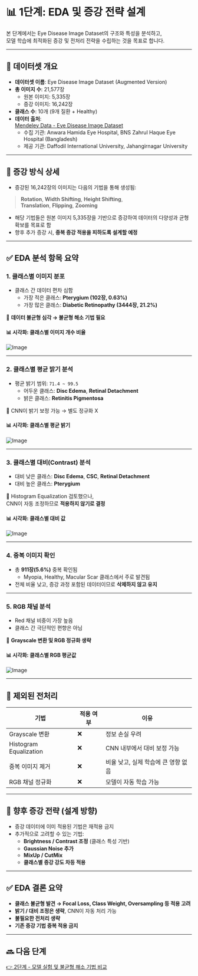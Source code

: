 # 📊 1단계: EDA 및 증강 전략 설계

본 단계에서는 Eye Disease Image Dataset의 구조와 특성을 분석하고,  
모델 학습에 최적화된 증강 및 전처리 전략을 수립하는 것을 목표로 합니다.

---

## 📁 데이터셋 개요

- **데이터셋 이름**: Eye Disease Image Dataset (Augmented Version)
- **총 이미지 수**: 21,577장
  - 원본 이미지: 5,335장
  - 증강 이미지: 16,242장
- **클래스 수**: 10개 (9개 질환 + Healthy)
- **데이터 출처**:  
  [Mendeley Data - Eye Disease Image Dataset](https://data.mendeley.com/datasets/s9bfhswzjb/1)  
  - 수집 기관: Anwara Hamida Eye Hospital, BNS Zahrul Haque Eye Hospital (Bangladesh)
  - 제공 기관: Daffodil International University, Jahangirnagar University

---

## 🧪 증강 방식 상세

- 증강된 16,242장의 이미지는 다음의 기법을 통해 생성됨:

> **Rotation**, **Width Shifting**, **Height Shifting**,  
> **Translation**, **Flipping**, **Zooming**

- 해당 기법들은 원본 이미지 5,335장을 기반으로 증강하여 데이터의 다양성과 균형 확보를 목표로 함
- 향후 추가 증강 시, **중복 증강 적용을 피하도록 설계할 예정**

---

## ✅ EDA 분석 항목 요약

### 1. 클래스별 이미지 분포
- 클래스 간 데이터 편차 심함
  - 가장 적은 클래스: **Pterygium (102장, 0.63%)**
  - 가장 많은 클래스: **Diabetic Retinopathy (3444장, 21.2%)**

📌 **데이터 불균형 심각 → 불균형 해소 기법 필요**

#### 📊 시각화: 클래스별 이미지 개수 비율
![Image](https://github.com/user-attachments/assets/eee0fa53-b1ed-4f5b-b0a8-f5f542e6629e)

---

### 2. 클래스별 평균 밝기 분석
- 평균 밝기 범위: `71.4 ~ 99.5`
  - 어두운 클래스: **Disc Edema**, **Retinal Detachment**
  - 밝은 클래스: **Retinitis Pigmentosa**

📌 CNN이 밝기 보정 가능 → 별도 정규화 X

#### 📊 시각화: 클래스별 평균 밝기
![Image](https://github.com/user-attachments/assets/b537f891-2c79-4a70-91f5-77759edfd41c)

---

### 3. 클래스별 대비(Contrast) 분석
- 대비 낮은 클래스: **Disc Edema**, **CSC**, **Retinal Detachment**
- 대비 높은 클래스: **Pterygium**

📌 Histogram Equalization 검토했으나,  
CNN이 자동 조정하므로 **적용하지 않기로 결정**

#### 📊 시각화: 클래스별 대비 값
![Image](https://github.com/user-attachments/assets/5160b130-550c-47ea-a891-12c45db9067b)

---

### 4. 중복 이미지 확인
- 총 **911장(5.6%)** 중복 확인됨
  - Myopia, Healthy, Macular Scar 클래스에서 주로 발견됨
- 전체 비율 낮고, 증강 과정 포함된 데이터이므로 **삭제하지 않고 유지**

---

### 5. RGB 채널 분석
- Red 채널 비중이 가장 높음
- 클래스 간 극단적인 편향은 아님

📌 **Grayscale 변환 및 RGB 정규화 생략**

#### 📊 시각화: 클래스별 RGB 평균값
![Image](https://github.com/user-attachments/assets/742512cf-8c89-4886-9670-1f068a977b79)

---

## 🚫 제외된 전처리

| 기법 | 적용 여부 | 이유 |
|------|-----------|------|
| Grayscale 변환 | ❌ | 정보 손실 우려 |
| Histogram Equalization | ❌ | CNN 내부에서 대비 보정 가능 |
| 중복 이미지 제거 | ❌ | 비율 낮고, 실제 학습에 큰 영향 없음 |
| RGB 채널 정규화 | ❌ | 모델이 자동 학습 가능 |

---

## 🔧 향후 증강 전략 (설계 방향)

- 증강 데이터에 이미 적용된 기법은 재적용 금지
- 추가적으로 고려할 수 있는 기법:
  - **Brightness / Contrast 조정** (클래스 특성 기반)
  - **Gaussian Noise 추가**
  - **MixUp / CutMix**
  - **클래스별 증강 강도 차등 적용**

---

## ✅ EDA 결론 요약

- **클래스 불균형 발견 → Focal Loss, Class Weight, Oversampling 등 적용 고려**
- **밝기 / 대비 조정은 생략**, CNN이 자동 처리 가능
- **불필요한 전처리 생략**
- **기존 증강 기법 중복 적용 금지**

---

## 🔜 다음 단계

[👉 2단계 - 모델 실험 및 불균형 해소 기법 비교](../2_Model_Experiments/README.md)

